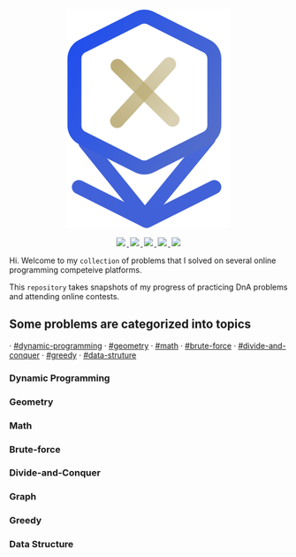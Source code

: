 <p align="center">
    <img src="img/CP.svg" />
</p>
<p align="center">
    <a href="https://codeforces.com/" target="_blank">
        <img src="https://img.shields.io/badge/-CodeForces-blue" style="margin: 0 2.5px">
    </a>
    <a href="https://atcoder.jp/" target="_blank">
        <img src="https://img.shields.io/badge/-AtCoder-lightgrey" style="margin: 0 2.5px">
    </a>
    <a href="https://leetcode.com/" target="_blank">
        <img src="https://img.shields.io/badge/-LeetCode-yellowgreen" style="margin: 0 2.5px">
    </a>
    <a href="https://codingcompetitions.withgoogle.com/" target="_blank">
        <img src="https://img.shields.io/badge/-Google-success" style="margin: 0 2.5px">
    </a>
    <a href="https://binarysearch.com/" target="_blank">
        <img src="https://img.shields.io/badge/-Binary-yellow" style="margin: 0 2.5px">
    </a>
</p>

Hi. Welcome to my `collection` of problems that I solved on several online programming competeive platforms.

This `repository` takes snapshots of my progress of practicing DnA problems and attending online contests.

<h2>Some problems are categorized into topics</h2>

· [#dynamic-programming](#dynamic-programming)
· [#geometry](#geometry)
· [#math](#math)
· [#brute-force](#brute-force)
· [#divide-and-conquer](#divide-and-conquer) 
· [#greedy](#greedy) 
· [#data-struture](#data-struture) 

<h3 id="dynamic-programming">Dynamic Programming </h3>
<h3 id="geometry">Geometry</h3>
<h3 id="math">Math</h3>
<h3 id="brute-force">Brute-force</h3>
<h3 id="divide-and-conquer">Divide-and-Conquer</h3>
<h3 id="grah">Graph</h3>
<h3 id="greedy">Greedy</h3>
<h3 id="data-struture">Data Structure</h3>
